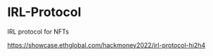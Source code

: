 # IRL-Protocol
IRL protocol for NFTs

https://showcase.ethglobal.com/hackmoney2022/irl-protocol-hi2h4

